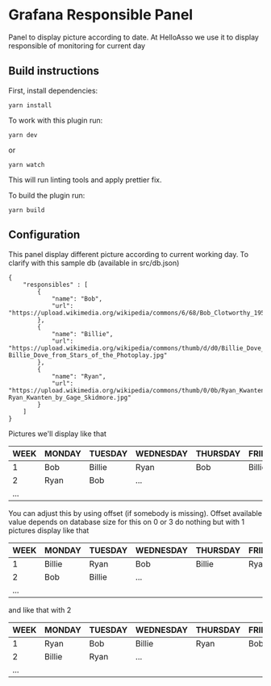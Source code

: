 # Grafana Responsible Panel

Panel to display picture according to date.
At HelloAsso we use it to display responsible of monitoring for current day

## Build instructions

First, install dependencies:

`
yarn install
`

To work with this plugin run:

`
yarn dev
`

or

`
yarn watch
`

This will run linting tools and apply prettier fix.

To build the plugin run:

`
yarn build
`

## Configuration

This panel display different picture according to current working day.
To clarify with this sample db (available in src/db.json)

```
{
    "responsibles" : [
        {
            "name": "Bob",
            "url": "https://upload.wikimedia.org/wikipedia/commons/6/68/Bob_Clotworthy_1952.jpg"
        },
        {
            "name": "Billie",
            "url": "https://upload.wikimedia.org/wikipedia/commons/thumb/d/d0/Billie_Dove_from_Stars_of_the_Photoplay.jpg/220px-Billie_Dove_from_Stars_of_the_Photoplay.jpg"
        },
        {
            "name": "Ryan",
            "url": "https://upload.wikimedia.org/wikipedia/commons/thumb/0/0b/Ryan_Kwanten_by_Gage_Skidmore.jpg/220px-Ryan_Kwanten_by_Gage_Skidmore.jpg"
        }
    ]
}
```

Pictures we'll display like that

|WEEK| MONDAY | TUESDAY | WEDNESDAY | THURSDAY | FRIDAY | SATURDAY | SUNDAY |
|-|-|-|-|-|-|-|-|
|1|Bob|Billie|Ryan|Bob|Billie|Billie|Billie
|2|Ryan|Bob|...
|...|

You can adjust this by using offset (if somebody is missing).
Offset available value depends on database size for this on 0 or 3 do nothing but with 1 pictures display like that

|WEEK| MONDAY | TUESDAY | WEDNESDAY | THURSDAY | FRIDAY | SATURDAY | SUNDAY |
|-|-|-|-|-|-|-|-|
|1|Billie|Ryan|Bob|Billie|Ryan|Ryan|Ryan
|2|Bob|Billie|...
|...|

and like that with 2

|WEEK| MONDAY | TUESDAY | WEDNESDAY | THURSDAY | FRIDAY | SATURDAY | SUNDAY |
|-|-|-|-|-|-|-|-|
|1|Ryan|Bob|Billie|Ryan|Bob|Bob|Bob
|2|Billie|Ryan|...
|...|

